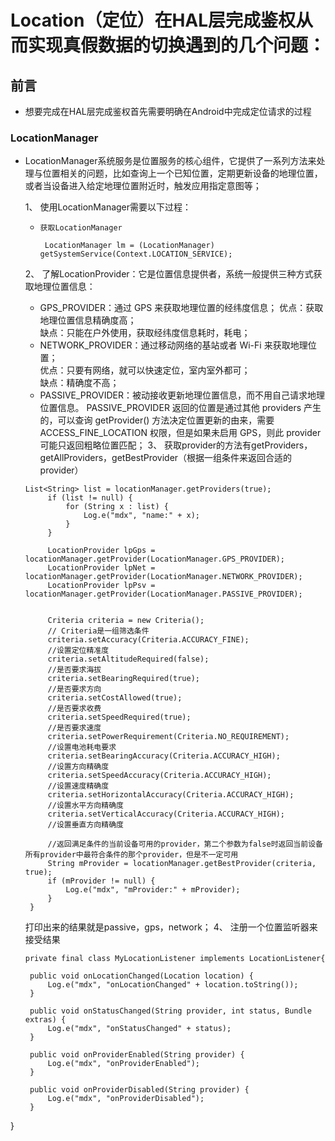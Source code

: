 # Location（定位）在HAL层完成鉴权从而实现真假数据的切换遇到的几个问题：
## 前言
- 想要完成在HAL层完成鉴权首先需要明确在Android中完成定位请求的过程
### LocationManager
- LocationManager系统服务是位置服务的核心组件，它提供了一系列方法来处理与位置相关的问题，比如查询上一个已知位置，定期更新设备的地理位置，或者当设备进入给定地理位置附近时，触发应用指定意图等；
  
   1、 使用LocationManager需要以下过程：
   -     获取LocationManager
     ```
      LocationManager lm = (LocationManager) getSystemService(Context.LOCATION_SERVICE);
     ```
   2、 了解LocationProvider：它是位置信息提供者，系统一般提供三种方式获取地理位置信息：
   - GPS_PROVIDER：通过 GPS 来获取地理位置的经纬度信息；
    优点：获取地理位置信息精确度高；<br>
    缺点：只能在户外使用，获取经纬度信息耗时，耗电；<br>
   - NETWORK_PROVIDER：通过移动网络的基站或者 Wi-Fi 来获取地理位置；<br>
    优点：只要有网络，就可以快速定位，室内室外都可；<br>
    缺点：精确度不高；
   - PASSIVE_PROVIDER：被动接收更新地理位置信息，而不用自己请求地理位置信息。 
     PASSIVE_PROVIDER 返回的位置是通过其他 providers 产生的，可以查询 getProvider() 方法决定位置更新的由来，需要 ACCESS_FINE_LOCATION 权限，但是如果未启用 GPS，则此 provider 可能只返回粗略位置匹配；
   3、 获取provider的方法有getProviders，getAllProviders，getBestProvider（根据一组条件来返回合适的provider）
   ```
   List<String> list = locationManager.getProviders(true);
        if (list != null) {
            for (String x : list) {
                Log.e("mdx", "name:" + x);
            }
        }

        LocationProvider lpGps = locationManager.getProvider(LocationManager.GPS_PROVIDER);
        LocationProvider lpNet = locationManager.getProvider(LocationManager.NETWORK_PROVIDER);
        LocationProvider lpPsv = locationManager.getProvider(LocationManager.PASSIVE_PROVIDER);


        Criteria criteria = new Criteria();
        // Criteria是一组筛选条件
        criteria.setAccuracy(Criteria.ACCURACY_FINE);
        //设置定位精准度
        criteria.setAltitudeRequired(false);
        //是否要求海拔
        criteria.setBearingRequired(true);
        //是否要求方向
        criteria.setCostAllowed(true);
        //是否要求收费
        criteria.setSpeedRequired(true);
        //是否要求速度
        criteria.setPowerRequirement(Criteria.NO_REQUIREMENT);
        //设置电池耗电要求
        criteria.setBearingAccuracy(Criteria.ACCURACY_HIGH);
        //设置方向精确度
        criteria.setSpeedAccuracy(Criteria.ACCURACY_HIGH);
        //设置速度精确度
        criteria.setHorizontalAccuracy(Criteria.ACCURACY_HIGH);
        //设置水平方向精确度
        criteria.setVerticalAccuracy(Criteria.ACCURACY_HIGH);
        //设置垂直方向精确度
       
        //返回满足条件的当前设备可用的provider，第二个参数为false时返回当前设备所有provider中最符合条件的那个provider，但是不一定可用
        String mProvider = locationManager.getBestProvider(criteria, true);
        if (mProvider != null) {
            Log.e("mdx", "mProvider:" + mProvider);
        }
    }
   ```
   打印出来的结果就是passive，gps，network；
   4、 注册一个位置监听器来接受结果
   ```
   private final class MyLocationListener implements LocationListener{
   
    public void onLocationChanged(Location location) {
        Log.e("mdx", "onLocationChanged" + location.toString());
    }

    public void onStatusChanged(String provider, int status, Bundle extras) {
        Log.e("mdx", "onStatusChanged" + status);
    }

    public void onProviderEnabled(String provider) {
        Log.e("mdx", "onProviderEnabled");
    }

    public void onProviderDisabled(String provider) {
        Log.e("mdx", "onProviderDisabled");
    }

}
   ```
